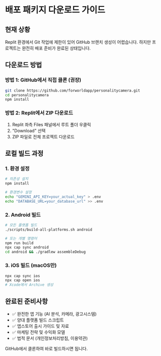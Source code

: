 # 배포 패키지 다운로드 가이드

## 현재 상황
Replit 환경에서 Git 작업에 제한이 있어 GitHub 브랜치 생성이 어렵습니다. 하지만 프로젝트는 완전히 배포 준비가 완료된 상태입니다.

## 다운로드 방법

### 방법 1: GitHub에서 직접 클론 (권장)
```bash
git clone https://github.com/forworldapp/personalitycamera.git
cd personalitycamera
npm install
```

### 방법 2: Replit에서 ZIP 다운로드
1. Replit 좌측 Files 패널에서 루트 폴더 우클릭
2. "Download" 선택
3. ZIP 파일로 전체 프로젝트 다운로드

## 로컬 빌드 과정

### 1. 환경 설정
```bash
# 의존성 설치
npm install

# 환경변수 설정
echo "GEMINI_API_KEY=your_actual_key" > .env
echo "DATABASE_URL=your_database_url" >> .env
```

### 2. Android 빌드
```bash
# 모든 플랫폼 빌드
./scripts/build-all-platforms.sh android

# 또는 개별 명령어
npm run build
npx cap sync android
cd android && ./gradlew assembleDebug
```

### 3. iOS 빌드 (macOS만)
```bash
npx cap sync ios
npx cap open ios
# Xcode에서 Archive 생성
```

## 완료된 준비사항
- ✅ 완전한 앱 기능 (AI 분석, 카메라, 광고시스템)
- ✅ 양대 플랫폼 빌드 스크립트
- ✅ 앱스토어 출시 가이드 및 자료
- ✅ 마케팅 전략 및 수익화 모델
- ✅ 법적 문서 (개인정보처리방침, 이용약관)

GitHub에서 클론하여 바로 빌드하시면 됩니다.